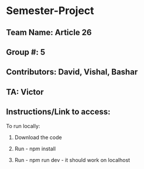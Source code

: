 # Semester-Project

## Team Name: Article 26
## Group #: 5
## Contributors: David, Vishal, Bashar
## TA: Victor

## Instructions/Link to access:

To run locally:

1) Download the code

2) Run - npm install

3) Run - npm run dev - it should work on localhost
